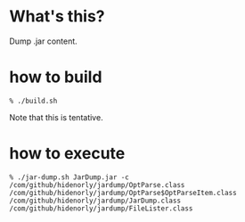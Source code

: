 # What's this?

Dump .jar content.

# how to build

```
% ./build.sh
```

Note that this is tentative.


# how to execute

```
% ./jar-dump.sh JarDump.jar -c
/com/github/hidenorly/jardump/OptParse.class
/com/github/hidenorly/jardump/OptParse$OptParseItem.class
/com/github/hidenorly/jardump/JarDump.class
/com/github/hidenorly/jardump/FileLister.class
```
